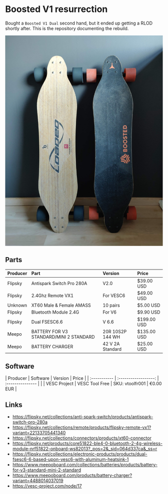 # Boosted V1 resurrection
Bought a `Boosted V1 Dual` second hand, but it ended up getting a RLOD shortly after. This is the repository documenting the rebuild. 

![](https://github.com/haavardok/Boosted_V1_resurrection/blob/main/Pictures/Front_page.jpg "Find a better picture, bro")

## Parts
| Producer     | Part                                    | Version          | Price       |
| :----------- | :-------------------------------------- | :--------------- | :---------- |
| Flipsky      | Antispark Switch Pro 280A               | V2.0             | $39.00 USD  |
| Flipsky      | 2.4Ghz Remote VX1                       | For VESC6        | $49.00 USD  |
| Unknown      | XT60 Male & Female AMASS                | 10 pairs         | $5.00 USD   |
| Flipsky      | Bluetooth Module 2.4G                   | For V6           | $9.90 USD   |
| Flipsky      | Dual FSESC6.6                           | V 6.6            | $199.00 USD |
| Meepo        | BATTERY FOR V3 STANDARD/MINI 2 STANDARD | 20R 10S2P 144 WH | $135.00 USD |
| Meepo        | BATTERY CHARGER                         | 42 V 2A Standard | $25.00 USD  |

## Software
| Producer     | Software             | Version          | Price       |
| :----------- | :------------------: | :--------------- |             |
| VESC Project | VESC Tool Free       | SKU: vtoolfr001  | €0.00 EUR   |

## Links
* https://flipsky.net/collections/anti-spark-switch/products/antispark-switch-pro-280a
* https://flipsky.net/collections/remote/products/flipsky-remote-vx1?variant=22133705441340
* https://flipsky.net/collections/connectors/products/xt60-connector
* https://flipsky.net/products/core51822-ble4-0-bluetooth-2-4g-wireless-module-nrf51822-onboard-ws82013?_pos=2&_sid=064d337ca&_ss=r
* https://flipsky.net/collections/electronic-products/products/dual-fsesc6-6-based-upon-vesc6-with-aluminum-heatsink-1
* https://www.meepoboard.com/collections/batteries/products/battery-for-v3-standard-mini-2-standard
* https://www.meepoboard.com/products/battery-charger?variant=4488014037019
* https://vesc-project.com/node/17
